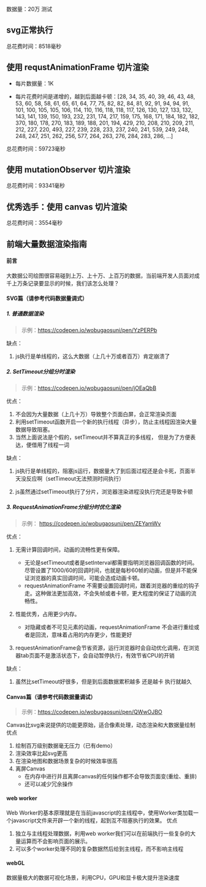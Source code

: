 数据量：20万 测试

## svg正常执行

总花费时间：8518毫秒

## 使用 requstAnimationFrame 切片渲染

- 每片数据量：1K

- 每片花费时间是递增的，越到后面越卡顿：[28, 34, 35, 40, 39, 46, 43, 48, 53, 60, 58, 58, 61, 65, 61, 64, 77, 75, 82, 82, 84, 81, 92, 91, 94, 94, 91, 101, 100, 105, 105, 106, 114, 110, 116, 118, 118, 117, 126, 130, 127, 133, 132, 143, 141, 139, 150, 193, 232, 231, 174, 217, 159, 175, 168, 171, 184, 182, 182, 370, 180, 178, 270, 183, 189, 188, 201, 194, 429, 210, 208, 210, 209, 211, 212, 227, 220, 493, 227, 239, 228, 233, 237, 240, 241, 539, 249, 248, 248, 247, 251, 262, 256, 577, 264, 263, 276, 284, 283, 286, …]

总花费时间：59723毫秒

## 使用 mutationObserver 切片渲染

总花费时间：93341毫秒

## 优秀选手：使用 canvas 切片渲染

总花费时间：3554毫秒


## 前端大量数据渲染指南

#### 前言

大数据公司绘图很容易碰到上万、上十万、上百万的数据，当前端开发人员面对成千上万条记录要显示的时候，我们该怎么处理？

#### SVG篇（请参考代码数据量调式）

##### 1. 普通数据渲染

> 示例：https://codepen.io/wobugaosuni/pen/YzPERPb

缺点：

1. js执行是单线程的，这么大数据（上几十万或者百万）肯定崩溃了

##### 2. SetTimeout分组分时渲染
> 示例：https://codepen.io/wobugaosuni/pen/jOEaQbB

优点：

1. 不会因为大量数据（上几十万）导致整个页面白屏，会正常渲染页面
2. 利用setTimeout函数开启一个新的执行线程（异步），防止主线程因渲染大量数据导致阻塞。
3. 当然上面说法是个假的，setTimeout并不算真正的多线程， 但是为了方便表达，便借用了线程一词


缺点：

1. js执行是单线程的，阻塞js运行，数据量大了到后面过程还是会卡死，页面半天没反应啊（setTimeout无法预测时间执行）

2. js虽然通过setTimeout执行了分片，浏览器渲染进程没执行完还是导致卡顿

##### 3. RequestAnimationFrame分组分时优化渲染
>示例： https://codepen.io/wobugaosuni/pen/ZEYamWv

优点：

1. 无需计算回调时间，动画的流畅性更有保障。
    - 无论是setTimeout或者是setInterval都需要指明浏览器回调函数的时间。尽管设置了1000/60的回调时间，也就是每秒60帧的动画，但是并不能保证浏览器的真实回调时间，可能会造成动画卡顿。
    - requestAnimationFrame 不需要设置回调时间，跟着浏览器的重绘的钩子走。这种做法更加高效，不会失帧或者卡顿，更大程度的保证了动画的流畅性。 
    
2. 性能优秀，占用更少内存。
     - 对隐藏或者不可见元素的动画，requestAnimationFrame 不会进行重绘或者是回流，意味着占用的内存更少，性能更好
     
3. requestAnimationFrame会节省资源，运行浏览器时会自动优化调用，在浏览器tab页面不是激活状态下，会自动暂停执行，有效节省CPU的开销

缺点：

1. 虽然比setTimeout好很多，但是到后面数据累积越多 还是越卡 执行就越久

<!-- ##### 4. MutationObserver监听dom元素分组分时渲染
>示例：https://codepen.io/wobugaosuni/pen/VwYrVjJ

MutationObserver是现代浏览器提供的Web API，用于检测DOM中的变化。使用此API，可以侦听新添加或删除的节点，属性更改或文本节点文本内容的更改。

优点：

1. 可以知道dom渲染完耗时，来优化后面的dom节点增删改查
2. 比事件委托监听，它会监听 DOM 可能发生的每个变化并且性能更优，因其会批量 DOM 变化之后才触发回调事件。（svg渲染可以参考）

缺点：

1. 耗时任务，数据累积越多，后面等待时间和执行时间越久 -->

#### Canvas篇（请参考代码数据量调试）
>示例：https://codepen.io/wobugaosuni/pen/QWwOJBO

Canvas比svg来说提供的功能更原始，适合像素处理，动态渲染和大数据量绘制
优点

1. 绘制百万级别数据毫无压力（已有demo）
2. 渲染效率比起svg更高
3. 在渲染地图和数据场景复杂的时候效率很高
4. 离屏Canvas
   - 在内存中进行并且离屏canvas的任何操作都不会导致页面变(重绘、重排)
   - 还可以减少冗余操作

#### web worker
Web Worker的基本原理就是在当前javascript的主线程中，使用Worker类加载一个javascript文件来开辟一个新的线程，起到互不阻塞执行的效果。
优点

1. 独立与主线程处理数据，利用web worker我们可以在前端执行一些复杂的大量运算而不会影响页面的展示。
2. 可以多个worker处理不同的复杂数据然后给到主线程，而不影响主线程


#### webGL
数据量极大的数据可视化场景，利用CPU，GPU和显卡极大提升渲染速度



